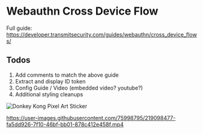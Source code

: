 # Webauthn Cross Device Flow

Full guide: https://developer.transmitsecurity.com/guides/webauthn/cross_device_flows/

## Todos

1. Add comments to match the above guide
1. Extract and display ID token
1. Config Guide / Video (embedded video? youtube?)
1. Additional styling cleanups

![Donkey Kong Pixel Art Sticker](https://user-images.githubusercontent.com/75998795/219098021-6afe792d-bd01-4c08-8ac8-403f5f57e520.gif)


https://user-images.githubusercontent.com/75998795/219098477-fa5dd926-7f10-46bf-bb01-878c412e458f.mp4

